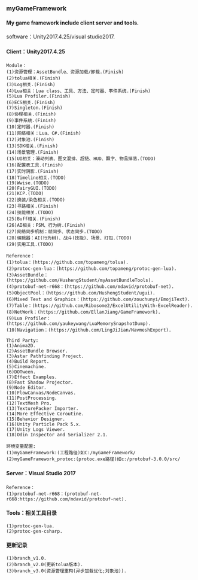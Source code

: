 ### myGameFramework
#### My game framework include client server and tools.

software：Unity2017.4.25/visual studio2017.

#### Client：Unity2017.4.25
    Module：
    (1)资源管理：AssetBundle、资源加载/卸载.(Finish)
    (2)tolua相关.(Finish)
    (3)Log相关.(Finish)
    (4)Lua相关：Lua class、工具、方法、定时器、事件系统.(Finish)
    (5)Lua Profiler.(Finish)
    (6)ECS相关.(Finish)
    (7)Singleton.(Finish)
    (8)协程相关.(Finish)
    (9)事件系统.(Finish)
    (10)定时器.(Finish)
    (11)网络相关：Lua、C#.(Finish)
    (12)对象池.(Finish)
    (13)SDK相关.(Finish)
    (14)场景管理.(Finish)
    (15)UI相关：滑动列表、图文混排、超链、HUD、飘字、物品掉落.(TODO)
    (16)配置表工具.(Finish)
    (17)实时阴影.(Finish)
    (18)Timeline相关.(TODO)
    (19)Wwise.(TODO)
    (20)FairyGUI.(TODO)
    (21)KCP.(TODO)
    (22)换装/染色相关.(TODO)
    (23)寻路相关.(Finish)
    (24)技能相关.(TODO)
    (25)Buff相关.(Finish)
    (26)AI相关：FSM、行为树.(Finish)
    (27)网络同步机制：帧同步、状态同步.(TODO)
    (28)编辑器：AI(行为树)、战斗(技能)、场景、打包.(TODO)
    (29)实用工具.(TODO)
	
    Reference：
    (1)tolua：(https://github.com/topameng/tolua).
    (2)protoc-gen-lua：(https://github.com/topameng/protoc-gen-lua).
    (3)AssetBundle：(https://github.com/HushengStudent/myAssetBundleTools).
    (4)protobuf-net-r668：(https://github.com/mdavid/protobuf-net).
    (5)ObjectPool：(https://github.com/HushengStudent/ugui).
    (6)Mixed Text and Graphics：(https://github.com/zouchunyi/EmojiText).
    (7)Table：(https://github.com/Ribosome2/ExcelUtilityWith-ExcelReader).
    (8)NetWork：(https://github.com/EllanJiang/GameFramework).
    (9)Lua Profiler：(https://github.com/yaukeywang/LuaMemorySnapshotDump).
    (10)Navigation：(https://github.com/LingJiJian/NavmeshExport).
	
    Third Party:
    (1)Anima2D.
    (2)AssetBundle Browser.
    (3)Astar Pathfinding Project.
    (4)Build Report.
    (5)Cinemachine.
	(6)DOTween.
	(7)Effect Examples.
	(8)Fast Shadow Projector.
	(9)Node Editor.
    (10)FlowCanvas/NodeCanvas.
	(11)PostProcessing.
	(12)TextMesh Pro.
	(13)TexturePacker Importer.
    (14)More Effective Coroutine.
    (15)Behavior Designer.
	(16)Unity Particle Pack 5.x.
	(17)Unity Logs Viewer.
	(18)Odin Inspector and Serializer 2.1.	
	
    环境变量配置:
    (1)myGameFramework:(工程路径)如C:/myGameFramework/
    (2)myGameFramework_protoc:(protoc.exe路径)如c:/protobuf-3.0.0/src/
	
#### Server：Visual Studio 2017
    Reference：
    (1)protobuf-net-r668：(protobuf-net-r668:https://github.com/mdavid/protobuf-net).
	
#### Tools：相关工具目录
    (1)protoc-gen-lua.
    (2)protoc-gen-csharp.
	
#### 更新记录
    (1)branch_v1.0.
    (2)branch_v2.0(更新tolua版本).
    (3)branch_v3.0(资源管理重构(异步加载优化;对象池)).